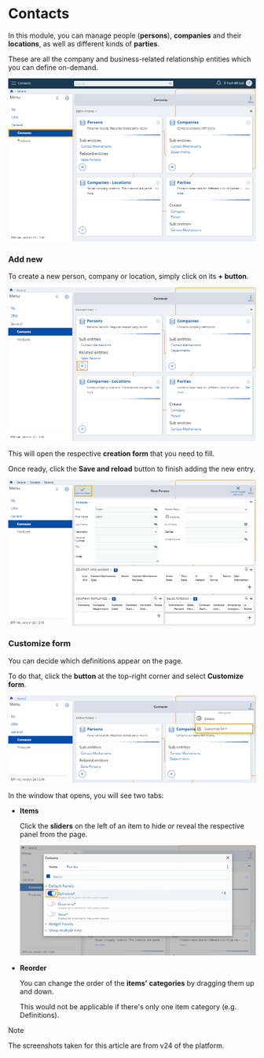 # Contacts

In this module, you can manage people (**persons**), **companies** and their **locations**, as well as different kinds of **parties**.

These are all the company and business-related relationship entities which you can define on-demand.

![Express](pictures/Contacts_view.png)

### Add new

To create a new person, company or location, simply click on its **+ button**. 

![Express](pictures/Contacts_create.png)

This will open the respective **creation form** that you need to fill.

Once ready, click the **Save and reload** button to finish adding the new entry.

![Express](pictures/Contacts_Save.png)

### Customize form

You can decide which definitions appear on the page.

To do that, click the **button** at the top-right corner and select **Customize form**.

![Express](pictures/Contacts_Customize_view.png)

In the window that opens, you will see two tabs:

* **Items**

  Click the **sliders** on the left of an item to hide or reveal the respective panel from the page.

  ![Express](pictures/Contacts_Items.png)

* **Reorder**

  You can change the order of the **items' categories** by dragging them up and down.

  This would not be applicable if there's only one item category (e.g. Definitions).

> [!NOTE]
> The screenshots taken for this article are from v24 of the platform.

